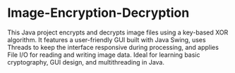 # Image-Encryption-Decryption
This Java project encrypts and decrypts image files using a key-based XOR algorithm. It features a user-friendly GUI built with Java Swing, uses Threads to keep the interface responsive during processing, and applies File I/O for reading and writing image data. Ideal for learning basic cryptography, GUI design, and multithreading in Java.
